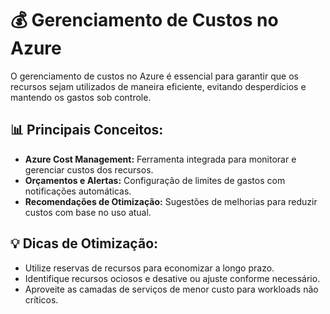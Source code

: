 
# 💰 Gerenciamento de Custos no Azure

O gerenciamento de custos no Azure é essencial para garantir que os recursos sejam utilizados de maneira eficiente, evitando desperdícios e mantendo os gastos sob controle.

## 📊 Principais Conceitos:
- **Azure Cost Management:** Ferramenta integrada para monitorar e gerenciar custos dos recursos.
- **Orçamentos e Alertas:** Configuração de limites de gastos com notificações automáticas.
- **Recomendações de Otimização:** Sugestões de melhorias para reduzir custos com base no uso atual.

## 💡 Dicas de Otimização:
- Utilize reservas de recursos para economizar a longo prazo.
- Identifique recursos ociosos e desative ou ajuste conforme necessário.
- Aproveite as camadas de serviços de menor custo para workloads não críticos.

